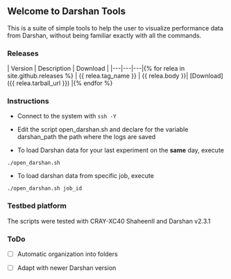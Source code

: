 ## Welcome to Darshan Tools

This is a suite of simple tools to help the user to visualize performance data from Darshan, without being familiar exactly with all the commands.


### Releases

| Version | Description | Download |
|---|---|---|{% for relea in site.github.releases %}
| {{ relea.tag_name }} | {{ relea.body }}| [Download]({{ relea.tarball_url }}) |{% endfor %}


### Instructions

* Connect to the system with ```ssh -Y```
* Edit the script open_darshan.sh and declare for the variable darshan_path the path where the logs are saved

* To load Darshan data for your last experiment on the **same** day, execute 

```
./open_darshan.sh
```
* To load darshan data from specific job, execute 

```
./open_darshan.sh job_id
```
### Testbed platform

The scripts were tested with CRAY-XC40 ShaheenII and Darshan v2.3.1

### ToDo

- [ ] Automatic organization into folders
- [ ] Adapt with newer Darshan version

